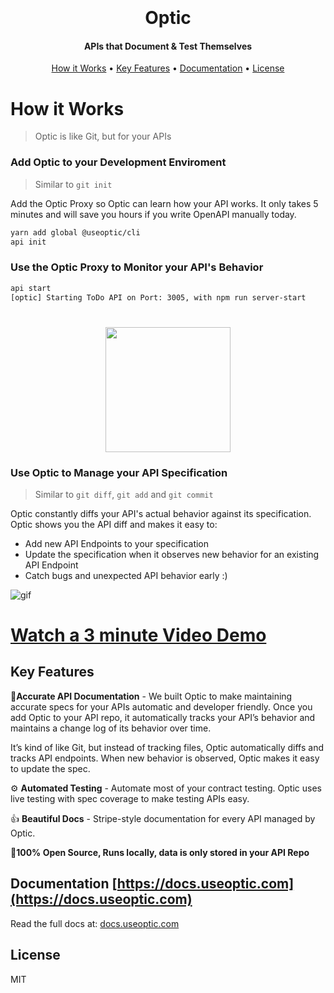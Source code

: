 <h1 align="center">
  <br>
  <br>
  Optic
  <br>
</h1>

<h4 align="center">APIs that Document & Test Themselves</h4>

<p align="center">

</p>

<p align="center">
    <a href="#how-it-works">How it Works</a> •
  <a href="#key-features">Key Features</a> •
  <a href="#documentation">Documentation</a> •
  <a href="#license">License</a>
</p>

# How it Works

> Optic is like Git, but for your APIs

### Add Optic to your Development Enviroment

> Similar to `git init`

Add the Optic Proxy so Optic can learn how your API works. It only takes 5 minutes and will save you hours if you write
OpenAPI manually today.

```bash
yarn add global @useoptic/cli
api init
```

### Use the Optic Proxy to Monitor your API's Behavior

```bash
api start
[optic] Starting ToDo API on Port: 3005, with npm run server-start
```

<h1 align="center">
<img src="https://raw.githubusercontent.com/opticdev/optic/master/optic-docs.png" width="200">
</h1>

### Use Optic to Manage your API Specification

> Similar to `git diff`, `git add` and `git commit`

Optic constantly diffs your API's actual behavior against its specification. Optic shows you the API diff and makes it easy
to:

- Add new API Endpoints to your specification
- Update the specification when it observes new behavior for an existing API Endpoint
- Catch bugs and unexpected API behavior early :)

![gif](https://github.com/opticdev/optic/blob/742aae18220ececd7dc65093b4e786ada7fe65d0/webapp/public/optic.gif?raw=true)

# <a href="https://www.youtube.com/watch?v=y1XSUXbH3kQ" target="_blank">Watch a 3 minute Video Demo</a>

## Key Features

📝**Accurate API Documentation** - We built Optic to make maintaining accurate specs for your APIs automatic and developer
friendly. Once you add Optic to your API repo, it automatically tracks your API’s behavior and maintains a change log of its
behavior over time.

It’s kind of like Git, but instead of tracking files, Optic automatically diffs and tracks API endpoints. When new behavior
is observed, Optic makes it easy to update the spec.

⚙️ **Automated Testing** - Automate most of your contract testing. Optic uses live testing with spec coverage to make testing
APIs easy.

👍 **Beautiful Docs** - Stripe-style documentation for every API managed by Optic.

👋**100% Open Source, Runs locally, data is only stored in your API Repo**

## Documentation [https://docs.useoptic.com](https://docs.useoptic.com)

Read the full docs at: [docs.useoptic.com](https://docs.useoptic.com)

## License

MIT
